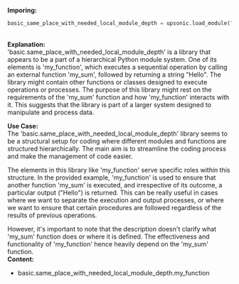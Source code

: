 <b class="custom_code_highlight_green">Imporing:</b><br>
```python
basic_same_place_with_needed_local_module_depth = upsonic.load_module("basic.same_place_with_needed_local_module_depth")
```
<br><b class="custom_code_highlight_green">Explanation:</b><br>'basic.same_place_with_needed_local_module_depth' is a library that appears to be a part of a hierarchical Python module system. One of its elements is 'my_function', which executes a sequential operation by calling an external function 'my_sum', followed by returning a string "Hello". The library might contain other functions or classes designed to execute operations or processes. The purpose of this library might rest on the requirements of the 'my_sum' function and how 'my_function' interacts with it. This suggests that the library is part of a larger system designed to manipulate and process data.

<b class="custom_code_highlight_green">Use Case:</b><br>The 'basic.same_place_with_needed_local_module_depth' library seems to be a structural setup for coding where different modules and functions are structured hierarchically. The main aim is to streamline the coding process and make the management of code easier.

The elements in this library like 'my_function' serve specific roles within this structure. In the provided example, 'my_function' is used to ensure that another function 'my_sum' is executed, and irrespective of its outcome, a particular output ("Hello") is returned. This can be really useful in cases where we want to separate the execution and output processes, or where we want to ensure that certain procedures are followed regardless of the results of previous operations.

However, it's important to note that the description doesn't clarify what 'my_sum' function does or where it is defined. The effectiveness and functionality of 'my_function' hence heavily depend on the 'my_sum' function.
<br><b class="custom_code_highlight_green">Content:</b><br>
  - basic.same_place_with_needed_local_module_depth.my_function
